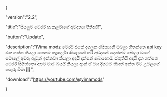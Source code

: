 {

 "version":"2.2",

 "title":"සියලුම ටෙරර් හැකර්ලාගේ අවදානය පිනිසයි",

 "button":"Update",

 "description":"ℹ️Vima modz
ටෙරර් එකේ දගලන රසිකයනි ඔබලා හිතන්නෙ api key එක ගත්ත කියලා හෙනම හැකර්ලා කියලනේ හරි අවදානේ දෙන්නම් බොලා වගේ මොලේ අමරු ඇවුන් ඉන්නවා කියලා අදයි දන්නේ බොහොම ස්තූතියි අදයි දැන ගත්තෙ ටෙරර් සිගිත්තො අපට මාර බයයි කියලා ආන් ඒ බය දිගටම තියන් ඉන්න මීට උබලගේ හතුරු විමා🤣🤣",

 "download":"https://youtube.com/@vimamods"

}
